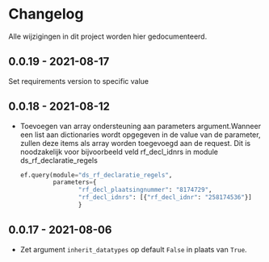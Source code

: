 # Changelog

Alle wijzigingen in dit project worden hier gedocumenteerd.

## 0.0.19 - 2021-08-17

Set requirements version to specific value

## 0.0.18 - 2021-08-12

- Toevoegen van array ondersteuning aan parameters argument.Wanneer een list aan dictionaries wordt opgegeven in de value van de parameter, zullen deze items als array worden toegevoegd aan de request. Dit is noodzakelijk voor bijvoorbeeld veld rf_decl_idnrs in module ds_rf_declaratie_regels

    ```python
    ef.query(module="ds_rf_declaratie_regels",
             parameters={
                    "rf_decl_plaatsingnummer": "8174729",
                    "rf_decl_idnrs": [{"rf_decl_idnr": "258174536"}]
                    }
    ```

## 0.0.17 - 2021-08-06

-  Zet argument `inherit_datatypes` op default `False` in plaats van `True`.
